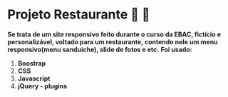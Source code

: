# Projeto Restaurante :spaghetti: :pizza:

**Se trata de um site responsivo feito durante o curso da EBAC, fictício e personalizável, voltado para um restaurante, contendo nele um menu responsivo(menu sanduiche), slide de fotos e etc.**
**Foi usado:**
1. **Boostrap**
2. **CSS**
3. **Javascript**
4. **jQuery - plugins**
